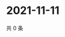 # 2021-11-11

共 0 条

<!-- BEGIN WEIBO -->
<!-- 最后更新时间 Thu Nov 11 2021 06:00:43 GMT+0800 (China Standard Time) -->

<!-- END WEIBO -->
